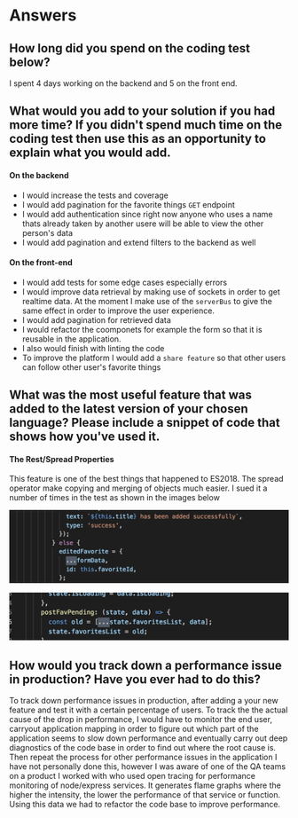 # Answers

## How long did you spend on the coding test below?
I spent 4 days working on the backend and 5 on the front end. 

## What would you add to your solution if you had more time? If you didn't spend much time on the coding test then use this as an opportunity to explain what you would add.

#### On the backend
 - I would increase the tests and coverage
 - I would add pagination for the favorite things ```GET``` endpoint
 - I would add authentication since right now anyone who uses a name thats already taken by another usere will be able to view the other person's data
 - I would add pagination and extend filters to the backend as well

#### On the front-end
 - I would add tests for some edge cases especially errors
 - I would improve data retrieval by making use of sockets in order to get realtime data. At the moment I make use of the `serverBus` to give the same effect in order to improve the user experience.
 - I would add pagination for retrieved data
 - I would refactor the coomponets for example the form so that it is reusable in the application.
 - I also would finish with linting the code
 - To improve the platform I would add a `share feature` so that other users can follow other user's favorite things

## What was the most useful feature that was added to the latest version of your chosen language? Please include a snippet of code that shows how you've used it.

#### The Rest/Spread Properties
This feature is one of the best things that happened to ES2018. The spread operator make copying and merging of objects much easier. I sued it a number of times in the test as shown in the images below

![alt text](spread1.png)

![alt text](spread2.png)

## How would you track down a performance issue in production? Have you ever had to do this?
To track down performance issues in production, after adding a your new feature and test it with a certain percentage of users. To track the the actual cause of the drop in performance, I would have to monitor the end user, carryout application mapping in order to figure out which part of the application seems to slow down performance and eventually carry out deep diagnostics of the code base in order to find out where the root cause is. Then repeat the process for other performance issues in the application
I have not personally done this, however I was aware of one of the QA teams on a product I worked with who used open tracing for performance monitoring of node/express services.
It generates flame graphs where the higher the intensity, the lower the performance of that service or function. Using this data we had to refactor the code base to improve performance.